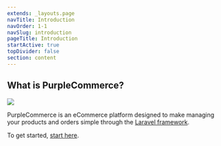 ```yaml
---
extends: _layouts.page
navTitle: Introduction
navOrder: 1-1
navSlug: introduction
pageTitle: Introduction
startActive: true
topDivider: false
section: content
---
```


<h2>What is PurpleCommerce?</h2>

<img class="bg-primary img-full img-fluid" src="/assets/unique/purplecommerce.png">

<p>PurpleCommerce is an eCommerce platform designed to make managing your products
and orders simple through the <a href="https://laravel.com/" target="_blank">Laravel framework</a>.</p>

<p>To get started, <a href="/page/1-2-getting-started">start here</a>.</p>
